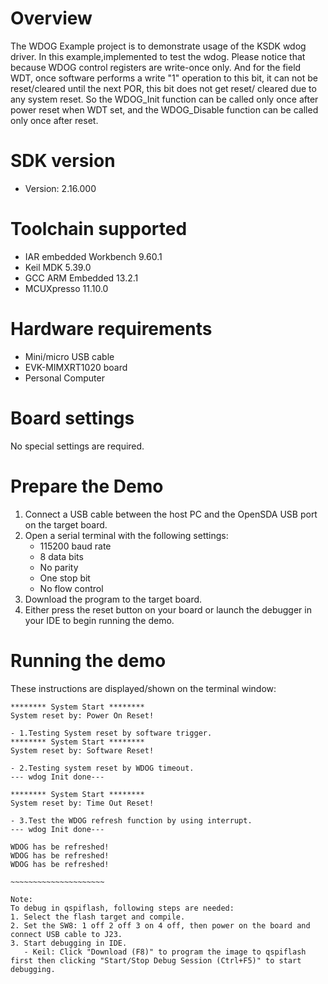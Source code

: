 Overview
========
The WDOG Example project is to demonstrate usage of the KSDK wdog driver.
In this example,implemented to test the wdog.
Please notice that because WDOG control registers are write-once only. And
for the field WDT, once software performs a write "1" operation to this bit,
it can not be reset/cleared until the next POR, this bit does not get reset/
cleared due to any system reset. So the WDOG_Init function can be called 
only once after power reset when WDT set, and the WDOG_Disable function can 
be called only once after reset.

SDK version
===========
- Version: 2.16.000

Toolchain supported
===================
- IAR embedded Workbench  9.60.1
- Keil MDK  5.39.0
- GCC ARM Embedded  13.2.1
- MCUXpresso  11.10.0

Hardware requirements
=====================
- Mini/micro USB cable
- EVK-MIMXRT1020 board
- Personal Computer

Board settings
==============
No special settings are required.

Prepare the Demo
================
1.  Connect a USB cable between the host PC and the OpenSDA USB port on the target board. 
2.  Open a serial terminal with the following settings:
    - 115200 baud rate
    - 8 data bits
    - No parity
    - One stop bit
    - No flow control
3.  Download the program to the target board.
4.  Either press the reset button on your board or launch the debugger in your IDE to begin running the demo.

Running the demo
================
These instructions are displayed/shown on the terminal window:
~~~~~~~~~~~~~~~~~~~~~~~
******** System Start ********
System reset by: Power On Reset!

- 1.Testing System reset by software trigger.
******** System Start ********
System reset by: Software Reset!

- 2.Testing system reset by WDOG timeout.
--- wdog Init done---

******** System Start ********
System reset by: Time Out Reset!

- 3.Test the WDOG refresh function by using interrupt.
--- wdog Init done---

WDOG has be refreshed!
WDOG has be refreshed!
WDOG has be refreshed!

~~~~~~~~~~~~~~~~~~~~~

Note:
To debug in qspiflash, following steps are needed:
1. Select the flash target and compile.
2. Set the SW8: 1 off 2 off 3 on 4 off, then power on the board and connect USB cable to J23.
3. Start debugging in IDE.
   - Keil: Click "Download (F8)" to program the image to qspiflash first then clicking "Start/Stop Debug Session (Ctrl+F5)" to start debugging.
